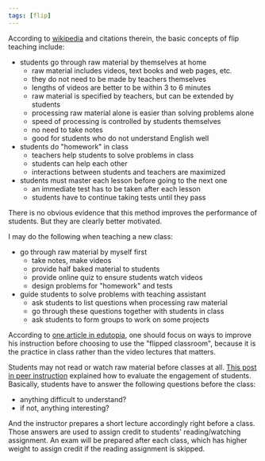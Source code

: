 ```yaml
---
tags: [flip]
---
```


According to [wikipedia][wp] and citations therein, the basic concepts of flip 
teaching include:

- students go through raw material by themselves at home
  - raw material includes videos, text books and web pages, etc.
  - they do not need to be made by teachers themselves
  - lengths of videos are better to be within 3 to 6 minutes
  - raw material is specified by teachers, but can be extended by students
  - processing raw material alone is easier than solving problems alone
  - speed of processing is controlled by students themselves
  - no need to take notes
  - good for students who do not understand English well
- students do "homework" in class
  - teachers help students to solve problems in class
  - students can help each other
  - interactions between students and teachers are maximized
- students must master each lesson before going to the next one
  - an immediate test has to be taken after each lesson
  - students have to continue taking tests until they pass 

There is no obvious evidence that this method improves the performance of 
students. But they are clearly better motivated.

I may do the following when teaching a new class:

- go through raw material by myself first
  - take notes, make videos
  - provide half baked material to students
  - provide online quiz to ensure students watch videos
  - design problems for "homework" and tests
- guide students to solve problems with teaching assistant
  - ask students to list questions when processing raw material
  - go through these questions together with students in class
  - ask students to form groups to work on some projects

According to [one article in edutopia][edutopia], one should focus on ways to 
improve his instruction before choosing to use the "flipped classroom", because 
it is the practice in class rather than the video lectures that matters.

Students may not read or watch raw material before classes at all. [This post 
in peer instruction][ps] explained how to evaluate the engagement of students.  
Basically, students have to answer the following questions before the class:

- anything difficult to understand?
- if not, anything interesting?

And the instructor prepares a short lecture accordingly right before a class. 
Those answers are used to assign credit to students' reading/watching 
assignment. An exam will be prepared after each class, which has higher weight 
to assign credit if the reading assignment is skipped.


[wp]: http://en.wikipedia.org/wiki/Flip_teaching
[edutopia]: http://www.edutopia.org/blog/flipped-classroom-best-practices-andrew-miller
[ps]: http://blog.peerinstruction.net/2012/09/04/how-one-professor-motivated-students-to-read-before-a-flipped-class-and-measured-their-effort/
